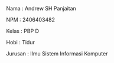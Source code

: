 Nama : Andrew SH Panjaitan

NPM : 2406403482

Kelas : PBP D

Hobi : Tidur

Jurusan : Ilmu Sistem Informasi Komputer




